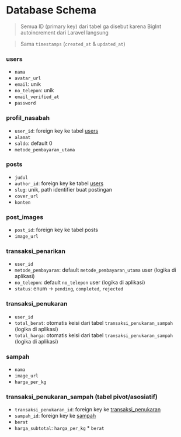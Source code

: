 # Database Schema

> Semua ID (primary key) dari tabel ga disebut karena BigInt autoincrement dari Laravel langsung

> Sama `timestamps` (`created_at` & `updated_at`)

### users
- `nama`
- `avatar_url`
- `email`: unik
- `no_telepon`: unik
- `email_verified_at`
- `password`

### profil_nasabah
- `user_id`: foreign key ke tabel [users](#users)
- `alamat`
- `saldo`: default 0
- `metode_pembayaran_utama`

### posts
- `judul`
- `author_id`: foreign key ke tabel [users](#users)
- `slug`: unik, path identifier buat postingan
- `cover_url`
- `konten`

### post_images
- `post_id`: foreign key ke tabel posts
- `image_url`

### transaksi_penarikan
- `user_id`
- `metode_pembayaran`: default `metode_pembayaran_utama` user (logika di aplikasi)
- `no_telepon`: default `no_telepon` user (logika di aplikasi)
- `status`: enum -> `pending`, `completed`, `rejected`

### transaksi_penukaran
- `user_id`
- `total_berat`: otomatis keisi dari tabel `transaksi_penukaran_sampah` (logika di aplikasi)
- `total_harga`: otomatis keisi dari tabel `transaksi_penukaran_sampah` (logika di aplikasi)

### sampah
- `nama`
- `image_url`
- `harga_per_kg`

### transaksi_penukaran_sampah (tabel pivot/asosiatif)
- `transaksi_penukaran_id`: foreign key ke [transaksi_penukaran](#transaksi_penukaran)
- `sampah_id`: foreign key ke [sampah](#sampah)
- `berat`
- `harga_subtotal`: `harga_per_kg` * `berat`
